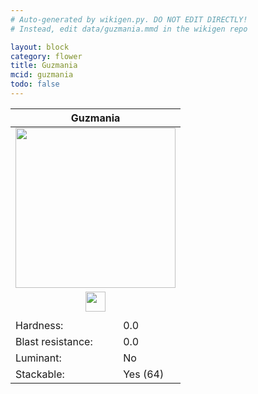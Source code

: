 ```yaml
---
# Auto-generated by wikigen.py. DO NOT EDIT DIRECTLY!
# Instead, edit data/guzmania.mmd in the wikigen repo

layout: block
category: flower
title: Guzmania
mcid: guzmania
todo: false
---
```


<table class="block-info"><thead><tr>
<th colspan=2>Guzmania</th>
</tr></thead><tbody><tr>
<tr><td colspan=2 style="text-align:center"><img src="/allotment/img/textures/allotment/guzmania.png" width="256" height="256" alt="" class="preview-icon"></td></tr>
<tr><td colspan=2 style="text-align:center"><img src="/allotment/img/inventory_textures/allotment/guzmania.png" width="32" height="32" alt="" class="inventory-icon"></td></tr>
<tr><td colspan=2 style="text-align:center"><span class="tool-info tool-none tool-level-0" title="Does not require or break faster with any tool"></span></td></tr>
<tr><td>Hardness:</td><td>0.0</td></tr>
<tr><td>Blast resistance:</td><td>0.0</td></tr>
<tr><td>Luminant:</td><td>No</td></tr>
<tr><td>Stackable:</td><td>Yes (64)</td></tr>
</tr></tbody></table>

